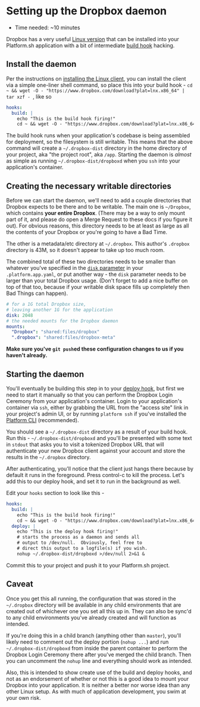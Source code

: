 # Setting up the Dropbox daemon

- Time needed: ~10 minutes

Dropbox has a very useful [Linux version](https://www.dropbox.com/install-linux) that can be installed into your Platform.sh application with a bit of intermediate [build hook](/configuration/app-containers.html#hooks) hacking.

## Install the daemon

Per the instructions on [installing the Linux client](https://www.dropbox.com/install-linux), you can install the client via a simple one-liner shell command, so place this into your build hook - `cd ~ && wget -O - "https://www.dropbox.com/download?plat=lnx.x86_64" | tar xzf -
`, like so

```yaml
hooks:
  build: |
    echo "This is the build hook firing!"
    cd ~ && wget -O - "https://www.dropbox.com/download?plat=lnx.x86_64" | tar
```

The build hook runs when your application's codebase is being assembled for deployment, so the filesystem is still writable.  This means that the above command will create a `~/.dropbox-dist` directory in the home directory of your project, aka "the project root", aka `/app`.  Starting the daemon is _almost_ as simple as running `~/.dropbox-dist/dropboxd` when you `ssh` into your application's container.

## Creating the necessary writable directories

Before we can start the daemon, we'll need to add a couple directories that Dropbox expects to be there and to be writable.  The main one is `~/Dropbox`, which contains **your entire Dropbox**.  (There may be a way to only mount part of it, and please do open a Merge Request to these docs if you figure it out).  For obvious reasons, this directory needs to be at least as large as all the contents of your Dropbox or you're going to have a Bad Time.

The other is a metadata/etc directory at `~/.dropbox`.  This author's `.dropbox` directory is 43M, so it doesn't appear to take up too much room.  

The combined total of these two directories needs to be smaller than whatever you've specified in the [`disk` parameter](/configuration/app-containers.html#disk) in your `.platform.app.yaml`, or put another way - the `disk` parameter needs to be larger than your total Dropbox usage.  (Don't forget to add a nice buffer on top of that too, because if your writable disk space fills up completely then Bad Things can happen).

```yaml
# for a 1G total Dropbox size, 
# leaving another 1G for the application
disk: 2048
# the needed mounts for the Dropbox daemon
mounts:
  "Dropbox": "shared:files/dropbox"
  ".dropbox": "shared:files/dropbox-meta"
```

**Make sure you've `git push`ed these configuration changes to us if you haven't already.**

## Starting the daemon

You'll eventually be building this step in to your [deploy hook](/configuration/app-containers.html#hooks), but first we need to start it manually so that you can perform the Dropbox Login Ceremony from your application's container.  Login to your application's container via `ssh`, either by grabbing the URL from the "access site" link in your project's admin UI, or by running `platform ssh` if you've installed the [Platform CLI](https://docs.platform.sh/overview/cli.html) (recommended).

You should see a `~/.dropbox-dist` directory as a result of your build hook.  Run this - `~/.dropbox-dist/dropboxd` and you'll be presented with some text in `stdout` that asks you to visit a tokenized Dropbox URL that will authenticate your new Dropbox client against your account and store the results in the `~/.dropbox` directory.

After authenticating, you'll notice that the client just hangs there because by default it runs in the foreground.  Press control-c to kill the process.  Let's add this to our deploy hook, and set it to run in the background as well.

Edit your `hooks` section to look like this -

```yaml
hooks:
  build: |
    echo "This is the build hook firing!"
    cd ~ && wget -O - "https://www.dropbox.com/download?plat=lnx.x86_64" | tar xzf -
  deploy: |
    echo "This is the deploy hook firing!"
    # starts the process as a daemon and sends all
    # output to /dev/null.  Obviously, feel free to
    # direct this output to a logfile(s) if you wish.
    nohup ~/.dropbox-dist/dropboxd >/dev/null 2>&1 &
```

Commit this to your project and push it to your Platform.sh project.

## Caveat

Once you get this all running, the configuration that was stored in the `~/.dropbox` directory will be available in any child environments that are created out of whichever one you set all this up in.  They can also be sync'd to any child environments you've already created and will function as intended.

If you're doing this in a child branch (anything other than `master`), you'll likely need to comment out the deploy portion (`nohup ...`) and run `~/.dropbox-dist/dropboxd` from inside the parent container to perform the Dropbox Login Ceremony there after you've merged the child branch.  Then you can uncomment the `nohup` line and everything should work as intended.

Also, this is intended to show create use of the build and deploy hooks, and not as an endorsement of whether or not this is a good idea to mount your Dropbox into your application.  It is neither a better nor worse idea than any other Linux setup.  As with much of application development, you swim at your own risk.